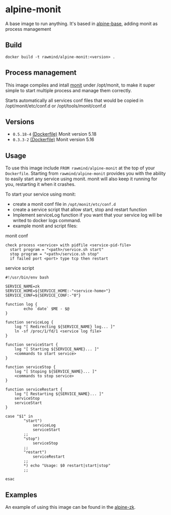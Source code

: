 alpine-monit
=============

A base image to run anything. It's based in [alpine-base][alpine-base], adding monit as process management

## Build

```
docker build -t rawmind/alpine-monit:<version> .
```

## Process management

This image compiles and intall [monit][monit] under /opt/monit, to make it super simple to start multiple process and manage them correctly.

Starts automatically all services conf files that would be copied in /opt/monit/etc/conf.d or /opt/tools/monit/conf.d


## Versions

- `0.5.18-4` [(Dockerfile)](https://github.com/rawmind0/docker-alpine/blob/0.5.18-4/alpine-monit/Dockerfile) Monit version 5.18
- `0.3.3-2` [(Dockerfile)](https://github.com/rawmind0/docker-alpine/blob/0.3.3-2/alpine-base/Dockerfile) Monit version 5.16

## Usage

To use this image include `FROM rawmind/alpine-monit` at the top of your `Dockerfile`. Starting from `rawmind/alpine-monit` provides you with the ability to easily start any service using monit. monit will also keep it running for you, restarting it when it crashes.

To start your service using monit:

- create a monit conf file in `/opt/monit/etc/conf.d`
- create a service script that allow start, stop and restart function
- Implement serviceLog function if you want that your service log will be writed to docker logs command.
- example monit and script files:

monit conf
```
check process <service> with pidfile <service-pid-file>
  start program = "<path>/service.sh start"
  stop program = "<path>/service.sh stop"
  if failed port <port> type tcp then restart
```

service script
```
#!/usr/bin/env bash

SERVICE_NAME=zk
SERVICE_HOME=${SERVICE_HOME:-"<service-home>"}
SERVICE_CONF=${SERVICE_CONF:-"0"}

function log {
        echo `date` $ME - $@
}

function serviceLog {
    log "[ Redirecting ${SERVICE_NAME} log... ]"
    ln -sf /proc/1/fd/1 <service log file>
}

function serviceStart {
    log "[ Starting ${SERVICE_NAME}... ]"
    <commands to start service>
}

function serviceStop {
    log "[ Stoping ${SERVICE_NAME}... ]"
    <commands to stop service>
}

function serviceRestart {
    log "[ Restarting ${SERVICE_NAME}... ]"
    serviceStop
    serviceStart
}

case "$1" in
        "start")
            serviceLog
            serviceStart
        ;;
        "stop")
            serviceStop
        ;;
        "restart")
            serviceRestart
        ;;
        *) echo "Usage: $0 restart|start|stop"
        ;;

esac
```


## Examples

An example of using this image can be found in the [alpine-zk][alpine-zk].

[monit]: https://mmonit.com/monit/
[alpine-base]: https://github.com/rawmind0/alpine-base/
[alpine-zk]: https://github.com/rawmind0/alpine-zk
